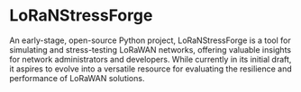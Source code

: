 # LoRaNStressForge
An early-stage, open-source Python project, LoRaNStressForge is a tool for simulating and stress-testing LoRaWAN networks, offering valuable insights for network administrators and developers. While currently in its initial draft, it aspires to evolve into a versatile resource for evaluating the resilience and performance of LoRaWAN solutions.
